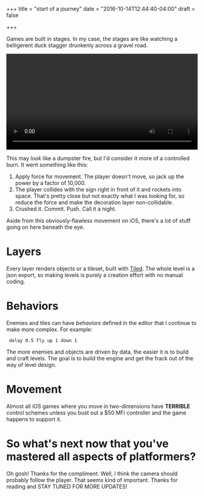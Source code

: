 +++
title = "start of a journey"
date = "2016-10-14T12:44:40-04:00"
draft = false

+++

Games are built in stages. In my case, the stages are like watching a belligerent duck stagger drunkenly across a gravel road.

<video style="width:100%" controls autoplay loop>
  <source src="/files/demo1.mp4" type="video/mp4">
</video>

This may *look* like a dumpster fire, but I'd consider it more of a controlled burn. It went something like this:

1. Apply force for movement. The player doesn't move, so jack up the power by a factor of 10,000.
2. The player collides with the sign right in front of it and rockets into space. 
That's pretty close but not exactly what I was looking for, so reduce the force and make the decoration layer non-collidable.
3. Crushed it. Commit. Push. Call it a night.

Aside from this obviously-flawless movement on iOS, there's a lot of stuff going on here beneath the eye.

# Layers

Every layer renders objects or a tileset, built with [Tiled](http://www.mapeditor.org/).
The whole level is a json export, so making levels is purely a creation effort with no manual coding.

# Behaviors

Enemies and tiles can have *behaviors* defined in the editor that I continue to make more complex.
 For example:
 
     delay 0.5 fly up 1 down 1
     
The more enemies and objects are driven by data, the easier it is to build and craft levels.
The goal is to build the engine and get the frack out of the way of level design.

# Movement

Almost all iOS games where you move in two-dimensions have **TERRIBLE** control schemes
 unless you bust out a $50 MFi controller and the game happens to support it.
 
# So what's next now that you've mastered all aspects of platformers?

Oh gosh! Thanks for the compliment. Well, I think the camera should probably follow the player.
That seems kind of important. Thanks for reading and STAY TUNED FOR MORE UPDATES!